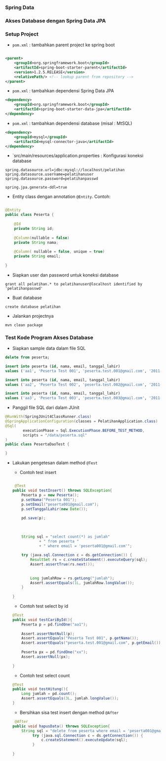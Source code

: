 ### Spring Data ###



### Akses Database dengan Spring Data JPA ###

### Setup Project ###

* `pom.xml` : tambahkan parent project ke spring boot

```xml

<parent>
	<groupId>org.springframework.boot</groupId>
	<artifactId>spring-boot-starter-parent</artifactId>
	<version>1.2.5.RELEASE</version>
	<relativePath/> <!-- lookup parent from repository -->
</parent>

```

* `pom.xml` : tambahkan dependensi Spring Data JPA

```xml
<dependency>
	<groupId>org.springframework.boot</groupId>
	<artifactId>spring-boot-starter-data-jpa</artifactId>
</dependency>

```

* `pom.xml` : tambahkan dependensi database (misal : MtSQL)

```xml
<dependency>
	<groupId>mysql</groupId>
	<artifactId>mysql-connector-java</artifactId>
</dependency>

```

* `src/main/resources/application.properties : Konfigurasi koneksi database

````
spring.datasource.url=jdbc:mysql://localhost/pelatihan
spring.datasource.username=pelatihanuser
spring.datasource.password=pelatihanpasswd

spring.jpa.generate-ddl=true

````

* Entity class dengan annotation `@Entity`. Contoh:

```java

@Entity
public class Peserta {
    
    @Id
    private String id;
    
    @Column(nullable = false)
    private String nama;
    
    @Column( nullable = false, unique = true)
    private String email;
    
}


```

* Siapkan user dan password untuk koneksi database
```
grant all pelatihan.* to pelatihanuser@localhost identified by 'pelatihanpasswd'
```

* Buat database
```
create database pelatihan
```

* Jalankan projectnya
```
mvn clean package
```

### Test Kode Program Akses Database ###

* Siapkan sample data dalam file SQL

```SQL
delete from peserta;

insert into peserta (id, nama, email, tanggal_lahir)
values ('aa1', 'Peserta Test 001', 'peserta.test.001@gmail.com', '2011-10-01');

insert into peserta (id, nama, email, tanggal_lahir)
values ('aa2', 'Peserta Test 002', 'peserta.test.002@gmail.com', '2011-10-02');

insert into peserta (id, nama, email, tanggal_lahir)
values ('aa3', 'Peserta Test 003', 'peserta.test.003@gmail.com', '2011-10-03');

```

* Panggil file SQL dari dalam JUnit

```java
@RunWith(SpringJUnit4ClassRunner.class)
@SpringApplicationConfiguration(classes = PelatihanApplication.class)
@Sql(
        executionPhase = Sql.ExecutionPhase.BEFORE_TEST_METHOD,
        scripts = "/data/peserta.sql"
)
public class PesertaDaoTest {

}
```

* Lakukan pengetesan dalam method `@Test`

	* Contoh test insert
	```java

	 @Test
    public void testInsert() throws SQLException{
        Peserta p = new Peserta();
        p.setNama("Peserta 001");
        p.setEmail("peserta001@gmail.com");
        p.setTanggalLahir(new Date());
        
        pd.save(p);
        
      
        
        String sql = "select count(*) as jumlah"
                + " from peserta "
                + " where email = 'peserta001@gmail.com'";
        
        try (java.sql.Connection c = ds.getConnection()) {
            ResultSet rs = c.createStatement().executeQuery(sql);
            Assert.assertTrue(rs.next());
            
            
            Long jumlahRow = rs.getLong("jumlah");
            Assert.assertEquals(1L, jumlahRow.longValue());
        }
        
    }

	```

	* Contoh test select by id
	```java
	@Test
    public void testCariById(){
        Peserta p = pd.findOne("aa1");
        
        Assert.assertNotNull(p);
        Assert.assertEquals("Peserta Test 001", p.getNama());
        Assert.assertEquals("peserta.test.001@gmail.com", p.getEmail());
        
        Peserta px = pd.findOne("xx");
        Assert.assertNull(px);
        
    }

	```

	* Contoh test select count
	```java
	@Test
    public void testHitung(){
        Long jumlah = pd.count();
        Assert.assertEquals(3L, jumlah.longValue());
    }

	```

	* Bersihkan sisa test insert dengan method `@After`

	```java
	 @After
    public void hapusData() throws SQLException{
        String sql = "delete from peserta where email = 'peserta001@gmail.com'";
             try (java.sql.Connection c = ds.getConnection()) {
                 c.createStatement().executeUpdate(sql);
             }
        
    }

	```



